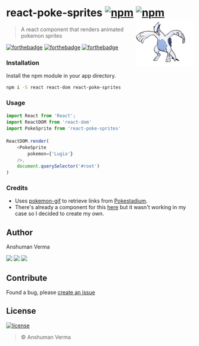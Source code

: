 # react-poke-sprites [![npm](https://img.shields.io/npm/v/react-poke-sprites.svg)](https://www.npmjs.com/package/react-poke-sprites) [![npm](https://img.shields.io/npm/dt/react-poke-sprites.svg)](https://www.npmjs.com/package/react-poke-sprites) <img src="./lugia.gif" alt="Lugia" align="right">	

> A react component that renders animated pokemon sprites

[![forthebadge](http://forthebadge.com/images/badges/built-with-love.svg)](https://github.com/anshumanv/react-poke-sprites)
[![forthebadge](http://forthebadge.com/images/badges/uses-js.svg)](https://github.com/anshumanv/react-poke-sprites)
[![forthebadge](http://forthebadge.com/images/badges/uses-git.svg)](https://github.com/anshumanv/react-poke-sprites)

### Installation
Install the npm module in your app directory.
```sh
npm i -S react react-dom react-poke-sprites
```

### Usage

```js
import React from 'React';
import ReactDOM from 'react-dom'
import PokeSprite from 'react-poke-sprites'

ReactDOM.render(
	<PokeSprite
		pokemon={'Lugia'}
	/>,
	document.querySelector('#root')
)

```

### Credits
* Uses [pokemon-gif](https://www.npmjs.com/package/pokemon-gif) to retrieve links from [Pokestadium](http://www.pokestadium.com/tools/sprites).
* There's already a component for this [here](https://github.com/jackrzhang/react-pokemon-gif) but it wasn't working in my case so I decided to create my own.

## Author

Anshuman Verma

[<img src="https://image.flaticon.com/icons/svg/34/34238.svg" width="50" padding="10">](https://twitter.com/Anshumaniac12)
[<img src="https://www.shareicon.net/download/2015/11/02/665921_internet.svg" width="50" padding="10">](https://linkedin.com/in/anshumanv12)
[<img src="https://upload.wikimedia.org/wikipedia/commons/9/91/Octicons-mark-github.svg" width="50" padding="10">](https://github.com/anshumanv)

## Contribute
Found a bug, please [create an issue](https://github.com/anshumanv/react-poke-sprites/issues/new)

## License

[![license](https://img.shields.io/github/license/mashape/apistatus.svg)](https://github.com/anshumanv/react-poke-sprites/blob/master/LICENSE)
> © Anshuman Verma